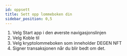 ```yaml
---
id: oppsett
title: Sett opp lommeboken din
sidebar_position: 0,5
---
```


1. Velg Start app i den øverste navigasjonslinjen
2. Velg Koble til
3. Velg kryptolommeboken som inneholder DEGEN NFT
4. Signer transaksjonen når du blir bedt om det.

